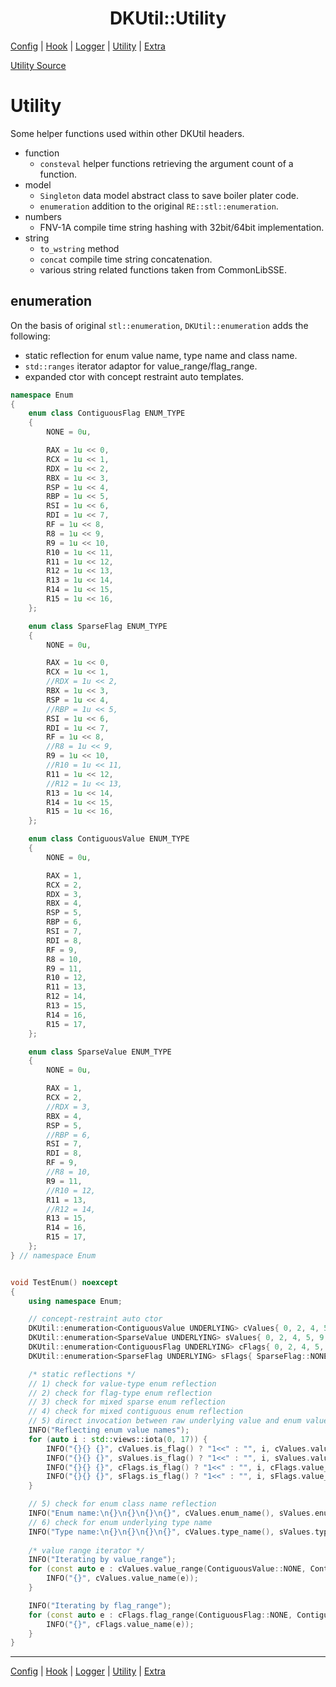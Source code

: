 <h1 align="center">DKUtil::Utility</h1>
<a href="/docs/Config.md">Config</a> | <a href="/docs/Hook.md">Hook</a> | <a href="/docs/Logger.md">Logger</a> | <a href="/docs/Utility.md">Utility</a> | <a href="/docs/Extra.md">Extra</a></p>

[Utility Source](/include/DKUtil/Utility.hpp)


# Utility

Some helper functions used within other DKUtil headers.
+ function
    + `consteval` helper functions retrieving the argument count of a function.
+ model
    + `Singleton` data model abstract class to save boiler plater code.
    + `enumeration` addition to the original `RE::stl::enumeration`.
+ numbers
    + FNV-1A compile time string hashing with 32bit/64bit implementation.
+ string
    + `to_wstring` method
    + `concat` compile time string concatenation.
    + various string related functions taken from CommonLibSSE.

## enumeration
On the basis of original `stl::enumeration`, `DKUtil::enumeration` adds the following:
* static reflection for enum value name, type name and class name.
* `std::ranges` iterator adaptor for value_range/flag_range.
* expanded ctor with concept restraint auto templates.

```C++
namespace Enum
{
    enum class ContiguousFlag ENUM_TYPE
    {
        NONE = 0u,

        RAX = 1u << 0,
        RCX = 1u << 1,
        RDX = 1u << 2,
        RBX = 1u << 3,
        RSP = 1u << 4,
        RBP = 1u << 5,
        RSI = 1u << 6,
        RDI = 1u << 7,
        RF = 1u << 8,
        R8 = 1u << 9,
        R9 = 1u << 10,
        R10 = 1u << 11,
        R11 = 1u << 12,
        R12 = 1u << 13,
        R13 = 1u << 14,
        R14 = 1u << 15,
        R15 = 1u << 16,
    };

    enum class SparseFlag ENUM_TYPE
    {
        NONE = 0u,

        RAX = 1u << 0,
        RCX = 1u << 1,
        //RDX = 1u << 2,
        RBX = 1u << 3,
        RSP = 1u << 4,
        //RBP = 1u << 5,
        RSI = 1u << 6,
        RDI = 1u << 7,
        RF = 1u << 8,
        //R8 = 1u << 9,
        R9 = 1u << 10,
        //R10 = 1u << 11,
        R11 = 1u << 12,
        //R12 = 1u << 13,
        R13 = 1u << 14,
        R14 = 1u << 15,
        R15 = 1u << 16,
    };

    enum class ContiguousValue ENUM_TYPE
    {
        NONE = 0u,

        RAX = 1,
        RCX = 2,
        RDX = 3,
        RBX = 4,
        RSP = 5,
        RBP = 6,
        RSI = 7,
        RDI = 8,
        RF = 9,
        R8 = 10,
        R9 = 11,
        R10 = 12,
        R11 = 13,
        R12 = 14,
        R13 = 15,
        R14 = 16,
        R15 = 17,
    };

    enum class SparseValue ENUM_TYPE
    {
        NONE = 0u,

        RAX = 1,
        RCX = 2,
        //RDX = 3,
        RBX = 4,
        RSP = 5,
        //RBP = 6,
        RSI = 7,
        RDI = 8,
        RF = 9,
        //R8 = 10,
        R9 = 11,
        //R10 = 12,
        R11 = 13,
        //R12 = 14,
        R13 = 15,
        R14 = 16,
        R15 = 17,
    };
} // namespace Enum


void TestEnum() noexcept
{
    using namespace Enum;

    // concept-restraint auto ctor
    DKUtil::enumeration<ContiguousValue UNDERLYING> cValues{ 0, 2, 4, 5, 9, 15 };
    DKUtil::enumeration<SparseValue UNDERLYING> sValues{ 0, 2, 4, 5, 9, 15 };
    DKUtil::enumeration<ContiguousFlag UNDERLYING> cFlags{ 0, 2, 4, 5, 9, 15 };
    DKUtil::enumeration<SparseFlag UNDERLYING> sFlags{ SparseFlag::NONE, SparseFlag::RCX, SparseFlag::RBX, SparseFlag::RSI, SparseFlag::R9, SparseFlag::R14 };

    /* static reflections */
    // 1) check for value-type enum reflection
    // 2) check for flag-type enum reflection
    // 3) check for mixed sparse enum reflection
    // 4) check for mixed contiguous enum reflection
    // 5) direct invocation between raw underlying value and enum value
    INFO("Reflecting enum value names");
    for (auto i : std::views::iota(0, 17)) {
        INFO("{}{} {}", cValues.is_flag() ? "1<<" : "", i, cValues.value_name(static_cast<ContiguousValue>(i)));
        INFO("{}{} {}", sValues.is_flag() ? "1<<" : "", i, sValues.value_name(i));
        INFO("{}{} {}", cFlags.is_flag() ? "1<<" : "", i, cFlags.value_name(i));
        INFO("{}{} {}", sFlags.is_flag() ? "1<<" : "", i, sFlags.value_name(i));
    }

    // 5) check for enum class name reflection
    INFO("Enum name:\n{}\n{}\n{}\n{}", cValues.enum_name(), sValues.enum_name(), cFlags.enum_name(), sFlags.enum_name());
    // 6) check for enum underlying type name
    INFO("Type name:\n{}\n{}\n{}\n{}", cValues.type_name(), sValues.type_name(), cFlags.type_name(), sFlags.type_name());
    
    /* value range iterator */
    INFO("Iterating by value_range");
    for (const auto e : cValues.value_range(ContiguousValue::NONE, ContiguousValue::R15)) {
        INFO("{}", cValues.value_name(e));
    }

    INFO("Iterating by flag_range");
    for (const auto e : cFlags.flag_range(ContiguousFlag::NONE, ContiguousFlag::R15)) {
        INFO("{}", cFlags.value_name(e));
    }
}
```
   
---
<a href="/docs/Config.md">Config</a> | <a href="/docs/Hook.md">Hook</a> | <a href="/docs/Logger.md">Logger</a> | <a href="/docs/Utility.md">Utility</a> | <a href="/docs/Extra.md">Extra</a></p>
